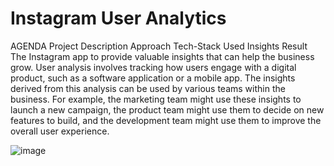 # Instagram User Analytics
AGENDA
Project Description
Approach
Tech-Stack Used
Insights
Result
The Instagram app to provide valuable insights that can help the business grow.
User analysis involves tracking how users engage with a digital product, such as a software application or a mobile app. The insights derived from this analysis can be used by various teams within the business. For example, the marketing team might use these insights to launch a new campaign, the product team might use them to decide on new features to build, and the development team might use them to improve the overall user experience.


![image](https://github.com/user-attachments/assets/0035bfe7-963a-46c1-9c72-ea335c150cb8)
